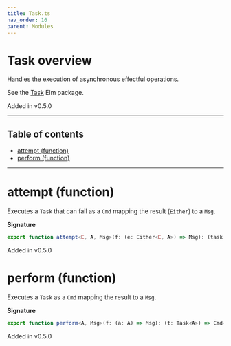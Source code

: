 ```yaml
---
title: Task.ts
nav_order: 16
parent: Modules
---
```


# Task overview

Handles the execution of asynchronous effectful operations.

See the [Task](https://package.elm-lang.org/packages/elm/core/latest/Task) Elm package.

Added in v0.5.0

---

<h2 class="text-delta">Table of contents</h2>

- [attempt (function)](#attempt-function)
- [perform (function)](#perform-function)

---

# attempt (function)

Executes a `Task` that can fail as a `Cmd` mapping the result (`Either`) to a `Msg`.

**Signature**

```ts
export function attempt<E, A, Msg>(f: (e: Either<E, A>) => Msg): (task: Task<Either<E, A>>) => Cmd<Msg> { ... }
```

Added in v0.5.0

# perform (function)

Executes a `Task` as a `Cmd` mapping the result to a `Msg`.

**Signature**

```ts
export function perform<A, Msg>(f: (a: A) => Msg): (t: Task<A>) => Cmd<Msg> { ... }
```

Added in v0.5.0

